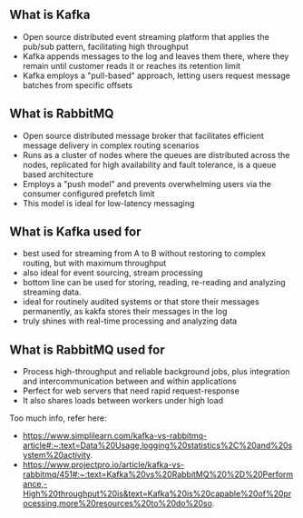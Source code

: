 ## What is Kafka
- Open source distributed event streaming platform that applies the pub/sub pattern, facilitating high throughput
- Kafka appends messages to the log and leaves them there, where they remain until customer reads it or reaches its retention limit
- Kafka employs a "pull-based" approach, letting users request message batches from specific offsets

## What is RabbitMQ
- Open source distributed message broker that facilitates efficient message delivery in complex routing scenarios
- Runs as a cluster of nodes where the queues are distributed across the nodes, replicated for high availability and fault tolerance, is a queue based architecture
- Employs a "push model" and prevents overwhelming users via the consumer configured prefetch limit
- This model is ideal for low-latency messaging

## What is Kafka used for
- best used for streaming from A to B without restoring to complex routing, but with maximum throughput
- also ideal for event sourcing, stream processing
- bottom line can be used for storing, reading, re-reading and analyzing streaming data.
- ideal for routinely audited systems or that store their messages permanently, as kakfa stores their messages in the log
- truly shines with real-time processing and analyzing data

## What is RabbitMQ used for
- Process high-throughput and reliable background jobs, plus integration and intercommunication between and within applications
- Perfect for web servers that need rapid request-response 
- It also shares loads between workers under high load

Too much info, refer here:
- https://www.simplilearn.com/kafka-vs-rabbitmq-article#:~:text=Data%20Usage,logging%20statistics%2C%20and%20system%20activity.
- https://www.projectpro.io/article/kafka-vs-rabbitmq/451#:~:text=Kafka%20vs%20RabbitMQ%20%2D%20Performance,-High%20throughput%20is&text=Kafka%20is%20capable%20of%20processing,more%20resources%20to%20do%20so.